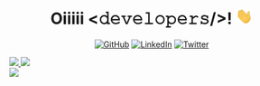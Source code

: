 <div>
<h1 align="center"> Oiiiii <𝚍𝚎𝚟𝚎𝚕𝚘𝚙𝚎𝚛𝚜/>! <img src="https://github.com/ABSphreak/ABSphreak/blob/master/gifs/Hi.gif?raw=true" width="30px"></h2>
</div>

<p align="center">
	<a href="https://github.com/alanlcardoso"><img src="https://img.icons8.com/bubbles/50/000000/github.png" alt="GitHub"/></a>
	<a href="https://www.linkedin.com/in/alanlcardoso"><img src="https://img.icons8.com/bubbles/50/000000/linkedin.png" alt="LinkedIn"/></a>
	<a href="https://twitter.com/AlanLCardoso"><img src="https://img.icons8.com/bubbles/50/twitter-squared.png" alt="Twitter"/></a>
	</p>

 <div>
  <a href="https://github.com/alanlcardoso">
  <img height="180em" src="https://github-readme-stats.vercel.app/api?username=alanlcardoso&show_icons=true&theme=material-palenight&include_all_commits=true&count_private=true"/>
  <img height="180em" src="https://github-readme-stats.vercel.app/api/top-langs/?username=alanlcardoso&layout=compact&langs_count=7&theme=material-palenight"/>
</div>

<div> 
  <a href = "mailto:alanllcardoso@gmail.com"><img src="https://img.shields.io/badge/-Gmail-%23333?style=for-the-badge&logo=gmail&logoColor=white" target="_blank"></a> 
</div>
<!--
alanlcardoso/alanlcardoso** is a ✨ _special_ ✨ repository because its `README.md` (this file) appears on your GitHub profile.

Here are some ideas to get you started:

- 🔭 I’m currently working on ...
- 🌱 I’m currently learning ...
- 👯 I’m looking to collaborate on ...
- 🤔 I’m looking for help with ...
- 💬 Ask me about ...
- 📫 How to reach me: ...
- 😄 Pronouns: ...
- ⚡ Fun fact: ...
-->
